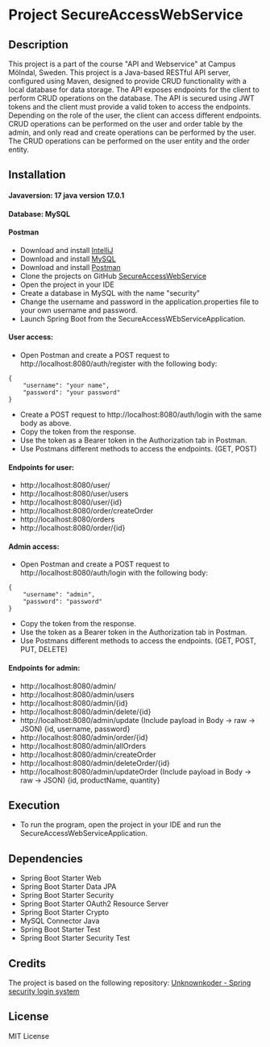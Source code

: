 # Project SecureAccessWebService

## Description
This project is a part of the course "API and Webservice" at Campus Mölndal, Sweden.
This project is a Java-based RESTful API server, configured using Maven, designed to provide CRUD functionality with a local database for data storage.
The API exposes endpoints for the client to perform CRUD operations on the database.
The API is secured using JWT tokens and the client must provide a valid token to access the endpoints.
Depending on the role of the user, the client can access different endpoints. 
CRUD operations can be performed on the user and order table by the admin, and only read and create operations can be performed by the user.
The CRUD operations can be performed on the user entity and the order entity.


## Installation
#### Javaversion: 17 java version 17.0.1
#### Database: MySQL
#### Postman
+ Download and install [IntelliJ](https://www.oracle.com/java/technologies/javase-jdk11-downloads.html)
+ Download and install [MySQL](https://dev.mysql.com/downloads/mysql/)
+ Download and install [Postman](https://www.postman.com/downloads/)
+ Clone the projects on GitHub [SecureAccessWebService](https://github.com/clarabrorson/SecureAccessWebService)
+ Open the project in your IDE
+ Create a database in MySQL with the name "security"
+ Change the username and password in the application.properties file to your own username and password.
+ Launch Spring Boot from the SecureAccessWEbServiceApplication.
#### User access:
+ Open Postman and create a POST request to http://localhost:8080/auth/register with the following body:
```
{
    "username": "your name",
    "password": "your password"
}
```
+ Create a POST request to http://localhost:8080/auth/login with the same body as above.
+ Copy the token from the response.
+ Use the token as a Bearer token in the Authorization tab in Postman.
+ Use Postmans different methods to access the endpoints. (GET, POST)

#### Endpoints for user:
+ http://localhost:8080/user/
+ http://localhost:8080/user/users
+ http://localhost:8080/user/{id}
+ http://localhost:8080/order/createOrder
+ http://localhost:8080/orders
+ http://localhost:8080/order/{id}

#### Admin access:
+ Open Postman and create a POST request to http://localhost:8080/auth/login with the following body:
```
{
    "username": "admin",
    "password": "password"
}
```
+ Copy the token from the response.
+ Use the token as a Bearer token in the Authorization tab in Postman.
+ Use Postmans different methods to access the endpoints. (GET, POST, PUT, DELETE)

#### Endpoints for admin:
+ http://localhost:8080/admin/
+ http://localhost:8080/admin/users
+ http://localhost:8080/admin/{id}
+ http://localhost:8080/admin/delete/{id}
+ http://localhost:8080/admin/update (Include payload in Body -> raw -> JSON) {id, username, password}
+ http://localhost:8080/admin/order/{id}
+ http://localhost:8080/admin/allOrders
+ http://localhost:8080/admin/createOrder
+ http://localhost:8080/admin/deleteOrder/{id}
+ http://localhost:8080/admin/updateOrder (Include payload in Body -> raw -> JSON) {id, productName, quantity}


## Execution
+ To run the program, open the project in your IDE and run the SecureAccessWebServiceApplication.

## Dependencies
+ Spring Boot Starter Web
+ Spring Boot Starter Data JPA 
+ Spring Boot Starter Security
+ Spring Boot Starter OAuth2 Resource Server
+ Spring Boot Starter Crypto
+ MySQL Connector Java
+ Spring Boot Starter Test
+ Spring Boot Starter Security Test

## Credits
The project is based on the following repository:
[Unknownkoder - Spring security login system](https://github.com/unknownkoder/spring-security-login-system)

## License
MIT License



